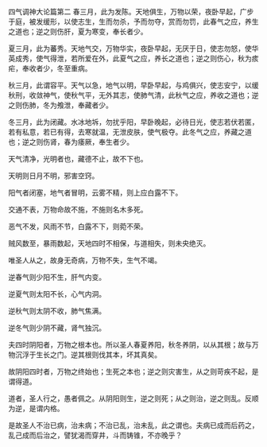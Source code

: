 四气调神大论篇第二
春三月，此为发陈。天地俱生，万物以荣，夜卧早起，广步于庭，被发缓形，以使志生，生而勿杀，予而勿夺，赏而勿罚，此春气之应，养生之道也；逆之则伤肝，夏为寒变，奉长者少。

夏三月，此为蕃秀。天地气交，万物华实，夜卧早起，无厌于日，使志勿怒，使华英成秀，使气得泄，若所爱在外，此夏气之应，养长之道也；逆之则伤心，秋为痎疟，奉收者少，冬至重病。

秋三月，此谓容平。天气以急，地气以明，早卧早起，与鸡俱兴，使志安宁，以缓秋刑，收敛神气，使秋气平，无外其志，使肺气清，此秋气之应，养收之道也；逆之则伤肺，冬为飧泄，奉藏者少。

冬三月，此为闭藏。水冰地坼，勿扰乎阳，早卧晚起，必待日光，使志若伏若匿，若有私意，若已有得，去寒就温，无泄皮肤，使气极夺。此冬气之应，养藏之道也；逆之则伤肾，春为痿厥，奉生者少。

天气清净，光明者也，藏德不止，故不下也。

天明则日月不明，邪害空窍。

阳气者闭塞，地气者冒明，云雾不精，则上应白露不下。

交通不表，万物命故不施，不施则名木多死。

恶气不发，风雨不节，白露不下，则菀不荣。

贼风数至，暴雨数起，天地四时不相保，与道相失，则未央绝灭。

唯圣人从之，故身无奇病，万物不失，生气不竭。

逆春气则少阳不生，肝气内变。

逆夏气则太阳不长，心气内洞。

逆秋气则太阴不收，肺气焦满。

逆冬气则少阴不藏，肾气独沉。

夫四时阴阳者，万物之根本也。所以圣人春夏养阳，秋冬养阴，以从其根；故与万物沉浮于生长之门。逆其根则伐其本，坏其真矣。

故阴阳四时者，万物之终始也；生死之本也；逆之则灾害生，从之则苛疾不起，是谓得道。

道者，圣人行之，愚者佩之。从阴阳则生，逆之则死；从之则治，逆之则乱。反顺为逆，是谓内格。

是故圣人不治已病，治未病；不治已乱，治未乱，此之谓也。夫病已成而后药之，乱己成而后治之，譬犹渴而穿井，斗而铸锥，不亦晚乎？